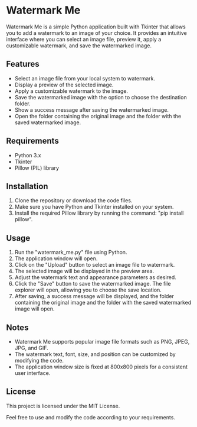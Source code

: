 # Watermark Me

Watermark Me is a simple Python application built with Tkinter that allows you to add a watermark to an image of your choice. It provides an intuitive interface where you can select an image file, preview it, apply a customizable watermark, and save the watermarked image.

## Features
* Select an image file from your local system to watermark.
* Display a preview of the selected image.
* Apply a customizable watermark to the image.
* Save the watermarked image with the option to choose the destination folder.
* Show a success message after saving the watermarked image.
* Open the folder containing the original image and the folder with the saved watermarked image.

## Requirements
* Python 3.x
* Tkinter
* Pillow (PIL) library

## Installation
1. Clone the repository or download the code files.
2. Make sure you have Python and Tkinter installed on your system.
3. Install the required Pillow library by running the command: "pip install pillow".

## Usage
1. Run the "watermark_me.py" file using Python.
2. The application window will open.
3. Click on the "Upload" button to select an image file to watermark.
4. The selected image will be displayed in the preview area.
5. Adjust the watermark text and appearance parameters as desired.
6. Click the "Save" button to save the watermarked image. The file explorer will open, allowing you to choose the save location.
7. After saving, a success message will be displayed, and the folder containing the original image and the folder with the saved watermarked image will open.

## Notes
* Watermark Me supports popular image file formats such as PNG, JPEG, JPG, and GIF.
* The watermark text, font, size, and position can be customized by modifying the code.
* The application window size is fixed at 800x800 pixels for a consistent user interface.

## License
This project is licensed under the MIT License.

Feel free to use and modify the code according to your requirements.
